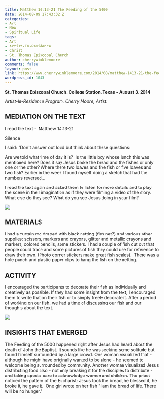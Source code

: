 ```yaml
---
title: Matthew 14:13-21 The Feeding of the 5000
date: 2014-08-09 17:43:32 Z
categories:
- Art
- New
- Spiritual Life
tags:
- Art
- Artist-In-Residence
- Christ
- St. Thomas Episcopal Church
author: cherrywinklemoore
comments: false
layout: post
link: https://www.cherrywinklemoore.com/2014/08/matthew-1413-21-the-feeding-of-the-5000/
wordpress_id: 1043
---
```


**St. Thomas Episcopal Church, College Station, Texas - August 3, 2014**

_Artist-In-Residence Program. Cherry Moore, Artist._


## MEDIATION ON THE TEXT


I read the text -  Matthew 14:13-21

Silence

I said: "Don't answer out loud but think about these questions:

Are we told what time of day it is?  Is the little boy whose lunch this was mentioned here? Does it say Jesus broke the bread and the fishes or only one or the other? Where there two loaves and five fish or five loaves and two fish? Earlier in the week I found myself doing a sketch that had the numbers reversed...

I read the text again and asked them to listen for more details and to play the scene in their imagination as if they were filming a video of the story. What else do they see? What do you see Jesus doing in your film?

![](https://www.cherrywinklemoore.com/wp-content/uploads/AIR-Feeding-5000-1024x765.jpg)


## MATERIALS


I had a curtain rod draped with black netting (fish net?) and various other supplies: scissors, markers and crayons, glitter and metallic crayons and markers, colored pencils, some stickers. I had a couple of fish cut out that people could trace and some pictures of fish they could use for reference to draw their own. (Photo corner stickers make great fish scales).  There was a hole punch and plastic paper clips to hang the fish on the netting.


## ACTIVITY


I encouraged the participants to decorate their fish as individually and creatively as possible. If they had some insight from the text, I encouraged them to write that on their fish or to simply freely decorate it. After a period of working on our fish, we had a time of discussing our fish and our thoughts about the text.

![](https://www.cherrywinklemoore.com/wp-content/uploads/AIR-Feed-5000-2-1024x765.jpg)


## INSIGHTS THAT EMERGED


The Feeding of the 5000 happened right after Jesus had heard about the death of John the Baptist. It sounds like he was seeking some solitude but found himself surrounded by a large crowd. One woman visualized that - although he might have originally wanted to be alone - he seemed to welcome being surrounded by community. Another woman visualized Jesus distributing food also - not only breaking it for the disciples to distribute - and taking special care to acknowledge women and children. The priest noticed the pattern of the Eucharist: Jesus took the bread, he blessed it, he broke it, he gave it.  One girl wrote on her fish "I am the bread of life. There will be no hunger."

